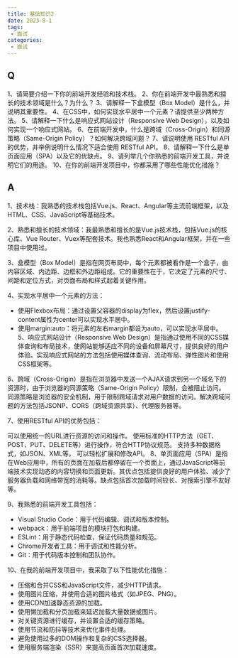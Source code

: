 ```yaml
---
title: 基础知识2
date: 2023-8-1
tags: 
 - 面试
categories:
 - 面试
---
```


## Q
1、请简要介绍一下你的前端开发经验和技术栈。
2、你在前端开发中最熟悉和擅长的技术领域是什么？为什么？
3、请解释一下盒模型（Box Model）是什么，并说明其重要性。
4、在CSS中，如何实现水平居中一个元素？请提供至少两种方法。
5、请解释一下什么是响应式网站设计（Responsive Web Design），以及如何实现一个响应式网站。
6、在前端开发中，什么是跨域（Cross-Origin）和同源策略（Same-Origin Policy）？如何解决跨域问题？
7、请说明使用 RESTful API 的优势，并举例说明什么情况下适合使用 RESTful API。
8、请解释一下什么是单页面应用（SPA）以及它的优缺点。
9、请列举几个你熟悉的前端开发工具，并说明它们的用途。
10、在你的前端开发项目中，你都采用了哪些性能优化措施？

## A

1、技术栈：我熟悉的技术栈包括Vue.js、React、Angular等主流前端框架，以及HTML、CSS、JavaScript等基础技术。

2、熟悉和擅长的技术领域：我最熟悉和擅长的是Vue.js技术栈，包括Vue.js的核心库、Vue Router、Vuex等配套技术。我也熟悉React和Angular框架，并在一些项目中使用过。

3、盒模型（Box Model）是指在网页布局中，每个元素都被看作是一个盒子，由内容区域、内边距、边框和外边距组成。它的重要性在于，它决定了元素的尺寸、间距和定位方式，对页面布局和样式起着关键作用。

4、实现水平居中一个元素的方法：

- 使用Flexbox布局：通过设置父容器的display为flex，然后设置justify-content属性为center可以实现水平居中。
- 使用margin:auto：将元素的左右margin都设为auto，可以实现水平居中。
5、响应式网站设计（Responsive Web Design）是指通过使用不同的CSS媒体查询和布局技术，使网站能够适应不同的设备和屏幕尺寸，提供良好的用户体验。实现响应式网站的方法包括使用媒体查询、流动布局、弹性图片和使用CSS框架等。

6、跨域（Cross-Origin）是指在浏览器中发送一个AJAX请求到另一个域名下的资源时，由于浏览器的同源策略（Same-Origin Policy）限制，会被阻止访问。同源策略是浏览器的安全机制，用于限制跨域请求对用户数据的访问。解决跨域问题的方法包括JSONP、CORS（跨域资源共享）、代理服务器等。

7、使用RESTful API的优势包括：

可以使用统一的URL进行资源的访问和操作。
使用标准的HTTP方法（GET、POST、PUT、DELETE等）进行操作，符合HTTP协议规范。
支持多种数据格式，如JSON、XML等。
可以轻松扩展和修改API。
8、单页面应用（SPA）是指在Web应用中，所有的页面在加载后都停留在一个页面上，通过JavaScript等前端技术实现动态的内容切换和页面更新。其优点包括提供良好的用户体验、减少了服务器负载和网络带宽的消耗等。缺点包括首次加载时间较长、对搜索引擎不友好等。

9、我熟悉的前端开发工具包括：

- Visual Studio Code：用于代码编辑、调试和版本控制。
- webpack：用于前端项目的模块打包和构建。
- ESLint：用于静态代码检查，保证代码质量和规范。
- Chrome开发者工具：用于调试和性能分析。
- Git：用于代码版本控制和团队协作。
  
10、在我的前端开发项目中，我采取了以下性能优化措施：

- 压缩和合并CSS和JavaScript文件，减少HTTP请求。
- 使用图片压缩，并使用合适的图片格式（如JPEG、PNG）。
- 使用CDN加速静态资源的加载。
- 使用懒加载和分页加载来延迟加载大量数据或图片。
- 对关键资源进行缓存，并设置合适的缓存策略。
- 使用节流和防抖等技术来优化事件处理。
- 避免使用过多的DOM操作和复杂的CSS选择器。
- 使用服务端渲染（SSR）来提高页面首次加载速度。